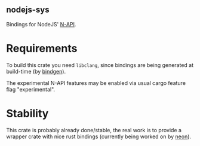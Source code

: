 nodejs-sys
----------

Bindings for NodeJS' [N-API](https://nodejs.org/dist/latest-v13.x/docs/api/n-api.html).

Requirements
============

To build this crate you need `libclang`, since bindings are being generated at build-time (by [bindgen](https://docs.rs/bindgen/)).

The experimental N-API features may be enabled via usual cargo feature flag "experimental".

Stability
=========

This crate is probably already done/stable, the real work is to provide a wrapper crate with nice rust bindings (currently being worked on by [neon](https://github.com/neon-bindings/neon/issues/444)).
